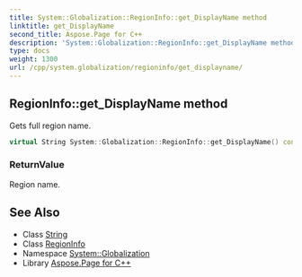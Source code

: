 ```yaml
---
title: System::Globalization::RegionInfo::get_DisplayName method
linktitle: get_DisplayName
second_title: Aspose.Page for C++
description: 'System::Globalization::RegionInfo::get_DisplayName method. Gets full region name in C++.'
type: docs
weight: 1300
url: /cpp/system.globalization/regioninfo/get_displayname/
---
```

## RegionInfo::get_DisplayName method


Gets full region name.

```cpp
virtual String System::Globalization::RegionInfo::get_DisplayName() const
```


### ReturnValue

Region name.

## See Also

* Class [String](../../../system/string/)
* Class [RegionInfo](../)
* Namespace [System::Globalization](../../)
* Library [Aspose.Page for C++](../../../)
